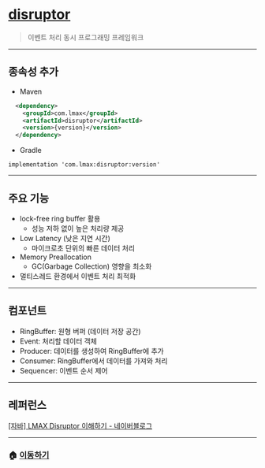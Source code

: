 # [disruptor](https://mvnrepository.com/artifact/com.lmax/disruptor)

> 이벤트 처리 동시 프로그래밍 프레임워크

---

## 종속성 추가

* Maven

```xml
  <dependency>
    <groupId>com.lmax</groupId>
    <artifactId>disruptor</artifactId>
    <version>{version}</version>
  </dependency>
```

* Gradle

```Gradle
implementation 'com.lmax:disruptor:version'
```

---

## 주요 기능

* lock-free ring buffer 활용
  * 성능 저하 없이 높은 처리량 제공
* Low Latency (낮은 지연 시간)
  * 마이크로초 단위의 빠른 데이터 처리
* Memory Preallocation
  * GC(Garbage Collection) 영향을 최소화
* 멀티스레드 환경에서 이벤트 처리 최적화

---

## 컴포넌트

* RingBuffer: 원형 버퍼 (데이터 저장 공간)
* Event: 처리할 데이터 객체
* Producer: 데이터를 생성하여 RingBuffer에 추가
* Consumer: RingBuffer에서 데이터를 가져와 처리
* Sequencer: 이벤트 순서 제어

---

## 레퍼런스

[[자바] LMAX Disruptor 이해하기 - 네이버블로그](https://blog.naver.com/tommybee/221729420736)

---

### 🏠 [이동하기](../../../README.md)
